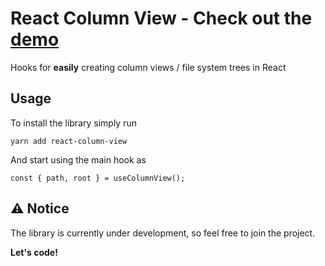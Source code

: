 # React Column View - Check out the [demo](https://reactcolumnviewexample.netlify.app/)

Hooks for **easily** creating column views / file system trees in React

## Usage

To install the library simply run

    yarn add react-column-view

And start using the main hook as

    const { path, root } = useColumnView();

## :warning: Notice

The library is currently under development, so feel free to join the project.

**Let's code!**
